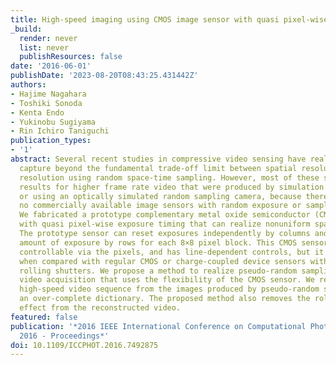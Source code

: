 ```yaml
---
title: High-speed imaging using CMOS image sensor with quasi pixel-wise exposure
_build:
  render: never
  list: never
  publishResources: false
date: '2016-06-01'
publishDate: '2023-08-20T08:43:25.431442Z'
authors:
- Hajime Nagahara
- Toshiki Sonoda
- Kenta Endo
- Yukinobu Sugiyama
- Rin Ichiro Taniguchi
publication_types:
- '1'
abstract: Several recent studies in compressive video sensing have realized scene
  capture beyond the fundamental trade-off limit between spatial resolution and temporal
  resolution using random space-time sampling. However, most of these studies showed
  results for higher frame rate video that were produced by simulation experiments
  or using an optically simulated random sampling camera, because there are currently
  no commercially available image sensors with random exposure or sampling capabilities.
  We fabricated a prototype complementary metal oxide semiconductor (CMOS) image sensor
  with quasi pixel-wise exposure timing that can realize nonuniform space-time sampling.
  The prototype sensor can reset exposures independently by columns and fix these
  amount of exposure by rows for each 8×8 pixel block. This CMOS sensor is not fully
  controllable via the pixels, and has line-dependent controls, but it offers flexibility
  when compared with regular CMOS or charge-coupled device sensors with global or
  rolling shutters. We propose a method to realize pseudo-random sampling for high-speed
  video acquisition that uses the flexibility of the CMOS sensor. We reconstruct the
  high-speed video sequence from the images produced by pseudo-random sampling using
  an over-complete dictionary. The proposed method also removes the rolling shutter
  effect from the reconstructed video.
featured: false
publication: '*2016 IEEE International Conference on Computational Photography, ICCP
  2016 - Proceedings*'
doi: 10.1109/ICCPHOT.2016.7492875
---
```


